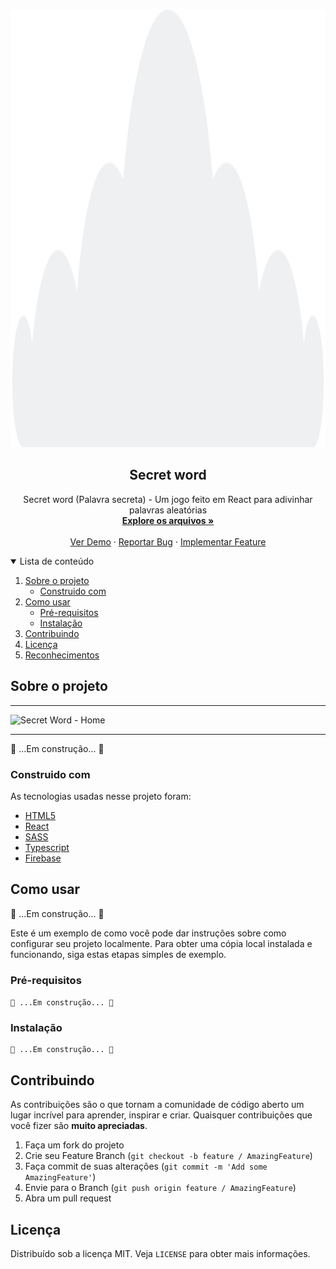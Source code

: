 <!-- PROJECT LOGO -->
<br />
<p align="center">
  <a href="https://github.com/GilbertoASJ/Secret-word">
    <img 
      src="./src/assets/urban-cloud.png" 
      alt="Logo Secret-word"
      height="700" 
    >
  </a>

  <h2 align="center">Secret word</h2>

  <p align="center">
    Secret word (Palavra secreta) - Um jogo feito em React para adivinhar palavras aleatórias
    <br />
    <a href="https://github.com/GilbertoASJ/Secret-word"><strong>Explore os arquivos »</strong></a>
    <br />
    <br />
    <a href="https://github.com/GilbertoASJ/Secret-word">Ver Demo</a>
    ·
    <a href="https://github.com/GilbertoASJ/Secret-word/issues">Reportar Bug</a>
    ·
    <a href="https://github.com/GilbertoASJ/Secret-word/issues">Implementar Feature</a>
  </p>
</p>

<!-- TABLE OF CONTENTS -->
<details open="open">
  <summary>Lista de conteúdo</summary>
  <ol>
    <li>
      <a href="#Sobre-o-projeto">Sobre o projeto</a>
      <ul>
        <li><a href="#Construido-com">Construido com</a></li>
      </ul>
    </li>
    <li>
      <a href="#Como-usar">Como usar</a>
      <ul>
        <li><a href="#Pré-requisitos">Pré-requisitos</a></li>
        <li><a href="#Instalação">Instalação</a></li>
      </ul>
    </li>
    <li><a href="#Contribuindo">Contribuindo</a></li>
    <li><a href="#Licença">Licença</a></li>
    <li><a href="#Reconhecimentos">Reconhecimentos</a></li>
  </ol>
</details>

<!-- ABOUT THE PROJECT -->
## Sobre o projeto

<hr>
<img src="https://user-images.githubusercontent.com/56325350/172247076-138a17aa-54f8-4723-b4eb-fd438e6fb028.png" alt="Secret Word - Home">
<hr>

🚧 ...Em construção... 🚧

### Construido com

As tecnologias usadas nesse projeto foram:
* [HTML5](https://developer.mozilla.org/pt-BR/docs/Web/Guide/HTML/HTML5)
* [React](https://developer.mozilla.org/pt-BR/docs/Web/JavaScript/)
* [SASS](https://sass-lang.com/)
* [Typescript](https://www.typescriptlang.org/)
* [Firebase](https://firebase.google.com/)

<!-- GETTING STARTED -->
## Como usar

🚧 ...Em construção... 🚧

Este é um exemplo de como você pode dar instruções sobre como configurar seu projeto localmente. Para obter uma cópia local instalada e funcionando, siga estas etapas simples de exemplo.

### Pré-requisitos

``` 🚧 ...Em construção... 🚧 ```

### Instalação

```
🚧 ...Em construção... 🚧
```

<!-- CONTRIBUTING -->
## Contribuindo

As contribuições são o que tornam a comunidade de código aberto um lugar incrível para aprender, inspirar e criar. Quaisquer contribuições que você fizer são **muito apreciadas**.

1. Faça um fork do projeto
2. Crie seu Feature Branch (`git checkout -b feature / AmazingFeature`)
3. Faça commit de suas alterações (`git commit -m 'Add some AmazingFeature'`)
4. Envie para o Branch (`git push origin feature / AmazingFeature`)
5. Abra um pull request

<!-- LICENSE -->
## Licença

Distribuído sob a licença MIT. Veja `LICENSE` para obter mais informações.
